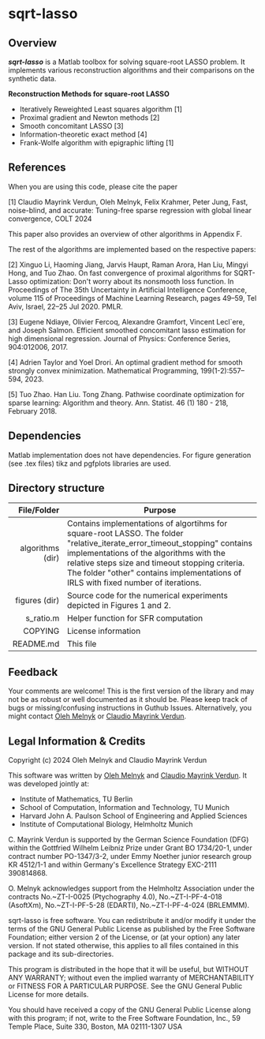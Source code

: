 sqrt-lasso 
=========================

Overview
--------
***sqrt-lasso*** is a Matlab toolbox for solving square-root LASSO problem.
It implements various reconstruction algorithms and their comparisons on the synthetic data.

__Reconstruction Methods for square-root LASSO__
* Iteratively Reweighted Least squares algorithm [1]
* Proximal gradient and Newton methods [2]
* Smooth concomitant LASSO [3]
* Information-theoretic exact method [4]
* Frank-Wolfe algorithm with epigraphic lifting [1]  

References
----------
When you are using this code, please cite the paper

[1] Claudio Mayrink Verdun, Oleh Melnyk, Felix Krahmer, Peter Jung, 
Fast, noise-blind, and accurate: Tuning-free sparse regression with global linear convergence,
COLT 2024

This paper also provides an overview of other algorithms in Appendix F.

The rest of the algorithms are implemented based on the respective papers:

[2] Xinguo Li, Haoming Jiang, Jarvis Haupt, Raman Arora, Han Liu, Mingyi Hong, and Tuo Zhao.
On fast convergence of proximal algorithms for SQRT-Lasso optimization: Don't worry about its nonsmooth loss function. 
In Proceedings of The 35th Uncertainty in Artificial Intelligence Conference, volume 115 of Proceedings of Machine Learning Research, pages 49–59, Tel Aviv, Israel, 22–25 Jul 2020. PMLR.

[3] Eugene Ndiaye, Olivier Fercoq, Alexandre Gramfort, Vincent Lecl`ere, and Joseph Salmon. 
Efficient smoothed concomitant lasso estimation for high dimensional regression. 
Journal of Physics: Conference Series, 904:012006,  2017.

[4] Adrien Taylor and Yoel Drori. 
An optimal gradient method for smooth strongly convex minimization. 
Mathematical Programming, 199(1-2):557–594, 2023. 

[5] Tuo Zhao. Han Liu. Tong Zhang. 
Pathwise coordinate optimization for sparse learning: Algorithm and theory. 
Ann. Statist. 46 (1) 180 - 218, February 2018.

Dependencies
------------
Matlab implementation does not have dependencies.
For figure generation (see .tex files) tikz and pgfplots libraries are used. 

Directory structure
-------------------

File/Folder        | Purpose
------------------:| ---------------------------------------------------------------------
algorithms (dir)   | Contains implementations of algortihms for square-root LASSO. The folder "relative_iterate_error_timeout_stopping" contains implementations of the algorithms with the relative steps size and timeout stopping criteria. The folder "other" contains implementations of IRLS with fixed number of iterations.
figures (dir) 	   | Source code for the numerical experiments depicted in Figures 1 and 2.
s_ratio.m 		   | Helper function for SFR computation
COPYING            | License information
README.md          | This file

Feedback
--------
Your comments are welcome! This is the first version of the library and may
not be as robust or well documented as it should be. Please keep track of bugs
or missing/confusing instructions in Guthub Issues.
Alternatively, you might contact
[Oleh Melnyk](mailto:oleh.melnyk@tu-berlin.de)
or
[Claudio Mayrink Verdun](mailto:claudioverdun@seas.harvard.edu).

Legal Information & Credits
---------------------------
Copyright (c) 2024 Oleh Melnyk and Claudio Mayrink Verdun

This software was written by [Oleh Melnyk](https://olehmelnyk.xyz/) and [Claudio Mayrink Verdun](https://seas.harvard.edu/person/claudio-mayrink-verdun).
It was developed jointly at: 
* Institute of Mathematics, TU Berlin
* School of Computation, Information and Technology, TU Munich
* Harvard John A. Paulson School of Engineering and Applied Sciences
* Institute of Computational Biology, Helmholtz Munich

C. Mayrink Verdun is supported by the German Science Foundation (DFG) within the Gottfried Wilhelm Leibniz Prize under Grant BO 1734/20-1, under contract number PO-1347/3-2, under Emmy Noether junior research group KR 4512/1-1 and within Germany's Excellence Strategy EXC-2111 390814868. 

O. Melnyk acknowledges support from the Helmholtz Association under the contracts No.~ZT-I-0025 (Ptychography 4.0), No.~ZT-I-PF-4-018 (AsoftXm), No.~ZT-I-PF-5-28 (EDARTI), No.~ZT-I-PF-4-024 (BRLEMMM).

sqrt-lasso is free software. You can redistribute it and/or modify it under the
terms of the GNU General Public License as published by the Free Software
Foundation; either version 2 of the License, or (at your option) any later
version. If not stated otherwise, this applies to all files contained in this
package and its sub-directories.

This program is distributed in the hope that it will be useful,
but WITHOUT ANY WARRANTY; without even the implied warranty of
MERCHANTABILITY or FITNESS FOR A PARTICULAR PURPOSE.  See the
GNU General Public License for more details.

You should have received a copy of the GNU General Public License
along with this program; if not, write to the Free Software
Foundation, Inc., 59 Temple Place, Suite 330, Boston, MA  02111-1307  USA



